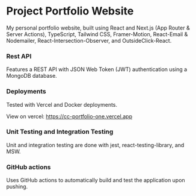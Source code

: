 # Project Portfolio Website
My personal portfolio website, built using React and Next.js (App Router & Server Actions), TypeScript, Tailwind CSS, Framer-Motion, React-Email & Nodemailer, React-Intersection-Observer, and OutsideClick-React.

### Rest API
Features a REST API with JSON Web Token (JWT) authentication using a MongoDB database.

### Deployments
Tested with Vercel and Docker deployments.

View on vercel: https://cc-portfolio-one.vercel.app

### Unit Testing and Integration Testing
Unit and integration testing are done with jest, react-testing-library, and MSW.

### GitHub actions
Uses GitHub actions to automatically build and test the application upon pushing.
